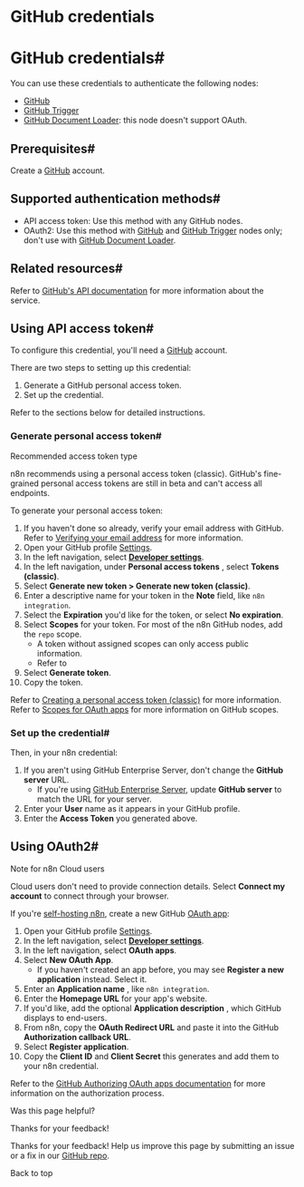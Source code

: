 # GitHub credentials

[ ](https://github.com/n8n-io/n8n-docs/edit/main/docs/integrations/builtin/credentials/github.md "Edit this page")

# GitHub credentials#

You can use these credentials to authenticate the following nodes:

  * [GitHub](../../app-nodes/n8n-nodes-base.github/)
  * [GitHub Trigger](../../trigger-nodes/n8n-nodes-base.githubtrigger/)
  * [GitHub Document Loader](../../cluster-nodes/sub-nodes/n8n-nodes-langchain.documentgithubloader/): this node doesn't support OAuth.



## Prerequisites#

Create a [GitHub](https://github.com/) account.

## Supported authentication methods#

  * API access token: Use this method with any GitHub nodes.
  * OAuth2: Use this method with [GitHub](../../app-nodes/n8n-nodes-base.github/) and [GitHub Trigger](../../trigger-nodes/n8n-nodes-base.githubtrigger/) nodes only; don't use with [GitHub Document Loader](../../cluster-nodes/sub-nodes/n8n-nodes-langchain.documentgithubloader/).



## Related resources#

Refer to [GitHub's API documentation](https://docs.github.com/en/rest) for more information about the service.

## Using API access token#

To configure this credential, you'll need a [GitHub](https://github.com/) account.

There are two steps to setting up this credential:

  1. Generate a GitHub personal access token.
  2. Set up the credential.



Refer to the sections below for detailed instructions.

### Generate personal access token#

Recommended access token type

n8n recommends using a personal access token (classic). GitHub's fine-grained personal access tokens are still in beta and can't access all endpoints.

To generate your personal access token:

  1. If you haven't done so already, verify your email address with GitHub. Refer to [Verifying your email address](https://docs.github.com/en/account-and-profile/setting-up-and-managing-your-personal-account-on-github/managing-email-preferences/verifying-your-email-address) for more information.
  2. Open your GitHub profile [Settings](https://github.com/settings/profile).
  3. In the left navigation, select [**Developer settings**](https://github.com/settings/apps).
  4. In the left navigation, under **Personal access tokens** , select **Tokens (classic)**.
  5. Select **Generate new token > Generate new token (classic)**.
  6. Enter a descriptive name for your token in the **Note** field, like `n8n integration`.
  7. Select the **Expiration** you'd like for the token, or select **No expiration**.
  8. Select **Scopes** for your token. For most of the n8n GitHub nodes, add the `repo` scope.
     * A token without assigned scopes can only access public information.
     * Refer to 
  9. Select **Generate token**.
  10. Copy the token.



Refer to [Creating a personal access token (classic)](https://docs.github.com/en/authentication/keeping-your-account-and-data-secure/managing-your-personal-access-tokens#creating-a-personal-access-token-classic) for more information. Refer to [Scopes for OAuth apps](https://docs.github.com/en/apps/oauth-apps/building-oauth-apps/scopes-for-oauth-apps#available-scopes) for more information on GitHub scopes.

### Set up the credential#

Then, in your n8n credential:

  1. If you aren't using GitHub Enterprise Server, don't change the **GitHub server** URL.
     * If you're using [GitHub Enterprise Server](https://docs.github.com/en/enterprise-server@3.9/admin/overview/about-github-enterprise-server), update **GitHub server** to match the URL for your server.
  2. Enter your **User** name as it appears in your GitHub profile.
  3. Enter the **Access Token** you generated above.



## Using OAuth2#

Note for n8n Cloud users

Cloud users don't need to provide connection details. Select **Connect my account** to connect through your browser.

If you're [self-hosting n8n](../../../../hosting/), create a new GitHub [OAuth app](https://docs.github.com/en/apps/oauth-apps):

  1. Open your GitHub profile [Settings](https://github.com/settings/profile).
  2. In the left navigation, select [**Developer settings**](https://github.com/settings/apps).
  3. In the left navigation, select **OAuth apps**.
  4. Select **New OAuth App**.
     * If you haven't created an app before, you may see **Register a new application** instead. Select it.
  5. Enter an **Application name** , like `n8n integration`.
  6. Enter the **Homepage URL** for your app's website.
  7. If you'd like, add the optional **Application description** , which GitHub displays to end-users.
  8. From n8n, copy the **OAuth Redirect URL** and paste it into the GitHub **Authorization callback URL**.
  9. Select **Register application**.
  10. Copy the **Client ID** and **Client Secret** this generates and add them to your n8n credential.



Refer to the [GitHub Authorizing OAuth apps documentation](https://docs.github.com/en/apps/oauth-apps/using-oauth-apps/authorizing-oauth-apps) for more information on the authorization process.

Was this page helpful? 

Thanks for your feedback! 

Thanks for your feedback! Help us improve this page by submitting an issue or a fix in our [GitHub repo](https://github.com/n8n-io/n8n-docs). 

Back to top 
